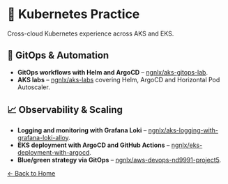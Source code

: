 # 🐳 Kubernetes Practice

Cross-cloud Kubernetes experience across AKS and EKS.

## 🔁 GitOps & Automation
- **GitOps workflows with Helm and ArgoCD** – [ngnlx/aks-gitops-lab](https://github.com/ngnlx/aks-gitops-lab).
- **AKS labs** – [ngnlx/aks-labs](https://github.com/ngnlx/aks-labs) covering Helm, ArgoCD and Horizontal Pod Autoscaler.

## 📈 Observability & Scaling
- **Logging and monitoring with Grafana Loki** – [ngnlx/aks-logging-with-grafana-loki-alloy](https://github.com/ngnlx/aks-logging-with-grafana-loki-alloy).
- **EKS deployment with ArgoCD and GitHub Actions** – [ngnlx/eks-deployment-with-argocd](https://github.com/ngnlx/eks-deployment-with-argocd).
- **Blue/green strategy via GitOps** – [ngnlx/aws-devops-nd9991-project5](https://github.com/ngnlx/aws-devops-nd9991-project5/blob/main/kubernetes/deployment.yaml).

[← Back to Home](README.md)
